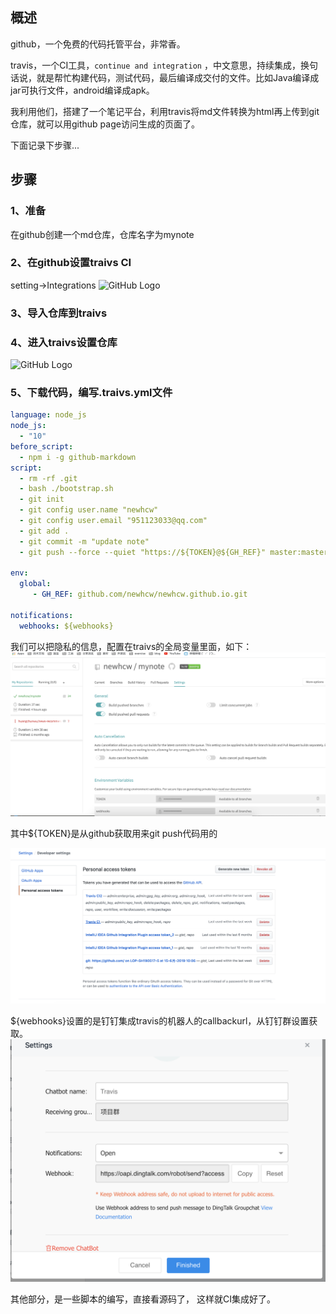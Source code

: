 ## 概述

   github，一个免费的代码托管平台，非常香。

   travis，一个CI工具，`continue and integration` ，中文意思，持续集成，换句话说，就是帮忙构建代码，测试代码，最后编译成交付的文件。比如Java编译成jar可执行文件，android编译成apk。

 我利用他们，搭建了一个笔记平台，利用travis将md文件转换为html再上传到git仓库，就可以用github page访问生成的页面了。

下面记录下步骤...

## 步骤

### 1、准备
在github创建一个md仓库，仓库名字为mynote
### 2、在github设置traivs CI
setting->Integrations
![GitHub Logo](/images/traivs.png)
### 3、导入仓库到traivs
### 4、进入traivs设置仓库
![GitHub Logo](/images/traivs-web.png)
### 5、下载代码，编写.traivs.yml文件
```yaml
language: node_js
node_js: 
  - "10"
before_script:
  - npm i -g github-markdown
script: 
  - rm -rf .git
  - bash ./bootstrap.sh
  - git init
  - git config user.name "newhcw"
  - git config user.email "951123033@qq.com"
  - git add .
  - git commit -m "update note"
  - git push --force --quiet "https://${TOKEN}@${GH_REF}" master:master
 
env:
  global:
     - GH_REF: github.com/newhcw/newhcw.github.io.git
	
notifications:
  webhooks: ${webhooks}

```

我们可以把隐私的信息，配置在traivs的全局变量里面，如下：
![GitHub Logo](images/traivssetting.png)

其中${TOKEN}是从github获取用来git push代码用的

![GitHub Logo](images/settingsecret.png)

${webhooks}设置的是钉钉集成travis的机器人的callbackurl，从钉钉群设置获取。
![GitHub Logo](images/dingsetting.png)

其他部分，是一些脚本的编写，直接看源码了，
这样就CI集成好了。